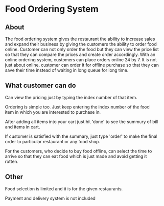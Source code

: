 # Food Ordering System
## About
The food ordering system gives the restaurant the ability to increase sales and expand their business by giving the customers the ability to order food online. Customer can not only order the food but they can view the price list so that they can compare the prices and create order accordingly. With an online ordering system, customers can place orders online 24 by 7. It is not just about online, customer can order it for offline purchase so that they can save their time instead of waiting in long queue for long time.

## What customer can do
Can view the pricing just by typing the index number of that item.

Ordering is simple too. Just keep entering the index number of the food item in which you are interested to purchase in.

After adding all items into your cart just hit 'done' to see the summury of bill and items in cart.

If customer is satisfied with the summary, just type 'order' to make the final order to particular restaurant or any food shop. 

For the customers, who decide to buy food offline, can select the time to arrive so that they can eat food which is just made and avoid getting it rotten.

## Other
Food selection is limited and it is for the given restaurants.

Payment and delivery system is not included
